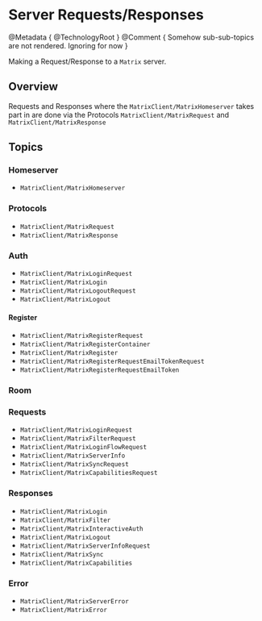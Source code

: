 # Server Requests/Responses

@Metadata {
    @TechnologyRoot
}
@Comment {
    Somehow sub-sub-topics are not rendered. Ignoring for now
}

Making a Request/Response to a `Matrix` server.

## Overview

Requests and Responses where the ``MatrixClient/MatrixHomeserver`` takes part in are done via the
Protocols ``MatrixClient/MatrixRequest`` and ``MatrixClient/MatrixResponse``


## Topics

### Homeserver
- ``MatrixClient/MatrixHomeserver``

### Protocols

- ``MatrixClient/MatrixRequest``
- ``MatrixClient/MatrixResponse``

### Auth
- ``MatrixClient/MatrixLoginRequest``
- ``MatrixClient/MatrixLogin``
- ``MatrixClient/MatrixLogoutRequest``
- ``MatrixClient/MatrixLogout``

#### Register
- ``MatrixClient/MatrixRegisterRequest``
- ``MatrixClient/MatrixRegisterContainer``
- ``MatrixClient/MatrixRegister``
- ``MatrixClient/MatrixRegisterRequestEmailTokenRequest``
- ``MatrixClient/MatrixRegisterRequestEmailToken``

### Room


### Requests
- ``MatrixClient/MatrixLoginRequest``
- ``MatrixClient/MatrixFilterRequest``
- ``MatrixClient/MatrixLoginFlowRequest``
- ``MatrixClient/MatrixServerInfo``
- ``MatrixClient/MatrixSyncRequest``
- ``MatrixClient/MatrixCapabilitiesRequest``

### Responses
- ``MatrixClient/MatrixLogin``
- ``MatrixClient/MatrixFilter``
- ``MatrixClient/MatrixInteractiveAuth``
- ``MatrixClient/MatrixLogout``
- ``MatrixClient/MatrixServerInfoRequest``
- ``MatrixClient/MatrixSync``
- ``MatrixClient/MatrixCapabilities``

### Error
- ``MatrixClient/MatrixServerError``
- ``MatrixClient/MatrixError``
